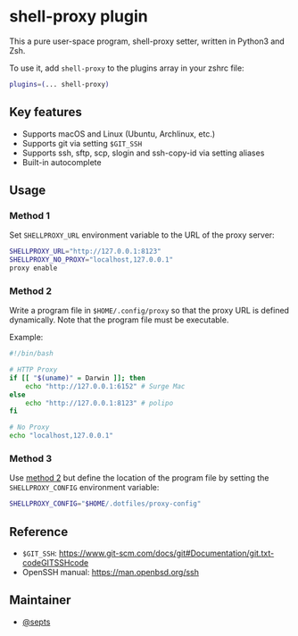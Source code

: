 # shell-proxy plugin

This a pure user-space program, shell-proxy setter, written in Python3 and Zsh.

To use it, add `shell-proxy` to the plugins array in your zshrc file:

```zsh
plugins=(... shell-proxy)
```

## Key features

-   Supports macOS and Linux (Ubuntu, Archlinux, etc.)
-   Supports git via setting `$GIT_SSH`
-   Supports ssh, sftp, scp, slogin and ssh-copy-id via setting aliases
-   Built-in autocomplete

## Usage

### Method 1

Set `SHELLPROXY_URL` environment variable to the URL of the proxy server:

```sh
SHELLPROXY_URL="http://127.0.0.1:8123"
SHELLPROXY_NO_PROXY="localhost,127.0.0.1"
proxy enable
```

### Method 2

Write a program file in `$HOME/.config/proxy` so that the proxy URL is defined
dynamically. Note that the program file must be executable.

Example:

```sh
#!/bin/bash

# HTTP Proxy
if [[ "$(uname)" = Darwin ]]; then
	echo "http://127.0.0.1:6152" # Surge Mac
else
	echo "http://127.0.0.1:8123" # polipo
fi

# No Proxy
echo "localhost,127.0.0.1"
```

### Method 3

Use [method 2](#method-2) but define the location of the program file by setting
the `SHELLPROXY_CONFIG` environment variable:

```sh
SHELLPROXY_CONFIG="$HOME/.dotfiles/proxy-config"
```

## Reference

-   `$GIT_SSH`:
    <https://www.git-scm.com/docs/git#Documentation/git.txt-codeGITSSHcode>
-   OpenSSH manual: <https://man.openbsd.org/ssh>

## Maintainer

-   [@septs](https://github.com/septs)
